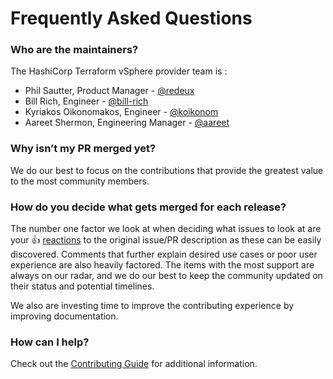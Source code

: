 # Frequently Asked Questions

### Who are the maintainers?

The HashiCorp Terraform vSphere provider team is :

* Phil Sautter, Product Manager - [@redeux](https://github.com/redeux)
* Bill Rich, Engineer - [@bill-rich](https://github.com/bill-rich)
* Kyriakos Oikonomakos, Engineer - [@koikonom](https://github.com/koikonom)
* Aareet Shermon, Engineering Manager - [@aareet](https://github.com/aareet)

### Why isn’t my PR merged yet?

We do our best to focus on the contributions that provide the greatest value to the most community members.

### How do you decide what gets merged for each release?

The number one factor we look at when deciding what issues to look at are your 👍 [reactions](https://blog.github.com/2016-03-10-add-reactions-to-pull-requests-issues-and-comments/) to the original issue/PR description as these can be easily discovered. Comments that further explain desired use cases or poor user experience are also heavily factored. The items with the most support are always on our radar, and we do our best to keep the community updated on their status and potential timelines.

We also are investing time to improve the contributing experience by improving documentation.

### How can I help?

Check out the [Contributing Guide](CONTRIBUTING.md) for additional information.
